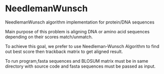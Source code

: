# NeedlemanWunsch

NeedlemanWunsch algorithm implementation for protein/DNA sequences

Main purpose of this problem is aligning DNA or amino acid sequences depending on their scores match/unmatch. 

To achieve this goal, we prefer to use Needleman-Wunsch Algorithm to find out best score then trackback matrix to get aligned result.

To run program,fasta sequences and BLOSUM matrix must be in same directory with source code and fasta sequences must be passed as input.

